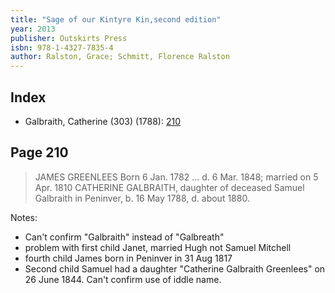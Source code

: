 ```yaml
---
title: "Sage of our Kintyre Kin,second edition"
year: 2013
publisher: Outskirts Press
isbn: 978-1-4327-7835-4
author: Ralston, Grace; Schmitt, Florence Ralston
---
```


## Index

- Galbraith, Catherine (303) (1788): [210](#page-210)


## Page 210

> JAMES GREENLEES  Born 6 Jan. 1782 ... d. 6 Mar. 1848;
> married on 5 Apr. 1810 CATHERINE GALBRAITH, daughter of
> deceased Samuel Galbraith in Peninver,
> b. 16 May 1788, d. about 1880.

Notes:
- Can't confirm "Galbraith" instead of "Galbreath"
- problem with first child Janet, married Hugh not Samuel Mitchell 
- fourth child James born in Peninver in 31 Aug 1817
- Second child Samuel had a daughter "Catherine Galbraith Greenlees" on 26 June 1844.  Can't confirm use of 
iddle name.


